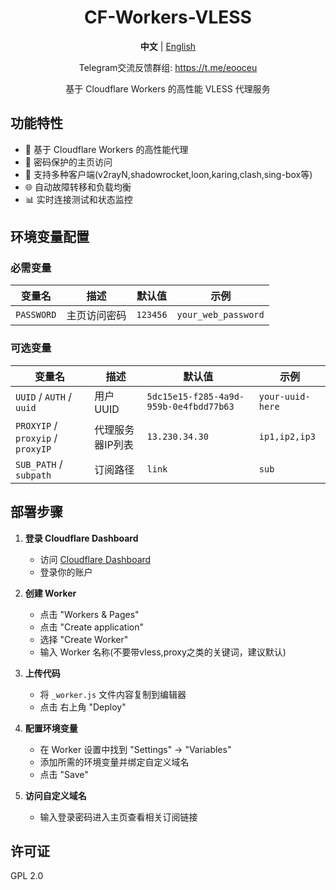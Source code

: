 

<div align="center">

# CF-Workers-VLESS

**中文** | [English](README_EN.md)

Telegram交流反馈群组: https://t.me/eooceu

基于 Cloudflare Workers 的高性能 VLESS 代理服务

</div>

## 功能特性

- 🚀 基于 Cloudflare Workers 的高性能代理
- 🔐 密码保护的主页访问
- 📱 支持多种客户端(v2rayN,shadowrocket,loon,karing,clash,sing-box等)
- 🌐 自动故障转移和负载均衡
- 📊 实时连接测试和状态监控

## 环境变量配置

### 必需变量

| 变量名 | 描述 | 默认值 | 示例 |
|--------|------|--------|------|
| `PASSWORD` | 主页访问密码 | `123456` | `your_web_password` |

### 可选变量

| 变量名 | 描述 | 默认值 | 示例 |
|--------|------|--------|------|
| `UUID` / `AUTH` / `uuid` | 用户UUID | `5dc15e15-f285-4a9d-959b-0e4fbdd77b63` | `your-uuid-here` |
| `PROXYIP` / `proxyip` / `proxyIP` | 代理服务器IP列表 | `13.230.34.30` | `ip1,ip2,ip3` |
| `SUB_PATH` / `subpath` | 订阅路径 | `link` | `sub` |

## 部署步骤

1. **登录 Cloudflare Dashboard**
   - 访问 [Cloudflare Dashboard](https://dash.cloudflare.com/)
   - 登录你的账户

2. **创建 Worker**
   - 点击 "Workers & Pages"
   - 点击 "Create application"
   - 选择 "Create Worker"
   - 输入 Worker 名称(不要带vless,proxy之类的关键词，建议默认)

3. **上传代码**
   - 将 `_worker.js` 文件内容复制到编辑器
   - 点击 右上角 "Deploy"

4. **配置环境变量**
   - 在 Worker 设置中找到 "Settings" → "Variables"
   - 添加所需的环境变量并绑定自定义域名
   - 点击 "Save"

5. **访问自定义域名**
   - 输入登录密码进入主页查看相关订阅链接

## 许可证

GPL 2.0
